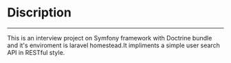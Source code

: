 # Discription
--------------
This is an interview project on Symfony framework with Doctrine bundle and it's enviroment is laravel homestead.It impliments a simple user search API in RESTful style.
